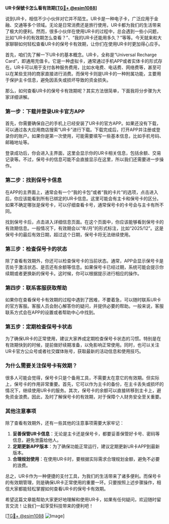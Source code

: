 **UR卡保號卡怎么看有效期[[TG💪+ @esim1088](https://t.me/s/esim1088)]**

说到UR卡，相信不少小伙伴对它并不陌生。UR卡是一种电子卡，广泛应用于金融、交通等多个领域。无论是日常消费还是旅行使用，UR卡都为我们的生活带来了极大的便利。然而，很多小伙伴在使用UR卡的过程中，总会遇到一些小问题，比如“UR卡的有效期怎么查看？”、“我的UR卡还能用多久？”等等。今天就来和大家聊聊如何轻松查看UR卡的保号卡有效期，让你们在使用UR卡时更加得心应手。

首先，咱们先了解一下UR卡的基本概念。UR卡，全称是“Universal Recharge Card”，即通用充值卡。它是一种虚拟卡，通常通过手机APP或者实体卡的形式存在。UR卡可以用于支付各种服务费用，比如水电费、电话费、网络费等，甚至可以在某些支持的商家直接进行消费。而保号卡则是UR卡的一种附属功能，主要用于保护主卡信息，避免因丢失或损坏导致的资金损失。

那么，如何查看UR卡的保号卡有效期呢？其实方法很简单，下面我将分步骤为大家详细讲解。

### **第一步：下载并登录UR卡官方APP**

首先，你需要确保自己的手机上已经安装了UR卡的官方APP。如果还没有下载，可以通过各大应用商店搜索“UR卡”进行下载。下载完成后，打开APP并注册或登录你的账户。如果你是第一次使用，可能需要填写一些基本信息，比如手机号码、邮箱地址等。

登录成功后，你会进入主界面，这里会显示你的UR卡相关信息，包括余额、交易记录等。不过，保号卡的信息可能不会直接显示在这里，所以我们还需要进一步操作。

### **第二步：找到保号卡信息**

在APP的主界面上，通常会有一个“我的卡包”或者“我的卡片”的选项，点击进入后，你应该能看到所有已绑定的UR卡信息。这里可能会有主卡和保号卡的区分。如果不确定哪张是保号卡，可以仔细查看卡号，通常保号卡的卡号会与主卡有所不同。

找到保号卡后，点击进入详细信息页面。在这个页面中，你应该能够看到保号卡的有效期信息。一般情况下，有效期会以“年/月”的形式标注，比如“2025/12”。这是保号卡的最后有效日期，超过这个日期，保号卡将无法继续使用。

### **第三步：检查保号卡的状态**

除了查看有效期外，你还可以检查保号卡的当前状态。通常，APP会显示保号卡是否处于激活状态、是否还有余额等信息。如果保号卡已经过期，系统可能会提示你续期或者更换新的保号卡。这时候，你可以根据提示进行相应的操作。

### **第四步：联系客服获取帮助**

如果你在查看保号卡有效期的过程中遇到了困难，不要着急，可以随时联系UR卡的官方客服。客服人员会耐心解答你的疑问，并提供必要的帮助。一般来说，客服联系方式会在APP的设置或者帮助中心中找到。

### **第五步：定期检查保号卡状态**

为了确保UR卡的正常使用，建议大家养成定期检查保号卡状态的习惯。特别是在有效期快到的时候，提前做好续期准备，以免影响正常使用。同时，也可以关注UR卡官方公众号或者社交媒体账号，获取最新的活动信息和使用技巧。

### **为什么需要关注保号卡有效期？**

很多人可能会觉得，保号卡只是个备用工具，不需要太在意它的有效期。但实际上，保号卡的作用非常重要。首先，它可以作为主卡的备份，在主卡丢失或损坏的情况下，继续使用UR卡的服务。其次，保号卡的余额可以直接转移到主卡上，避免资金浪费。因此，及时了解保号卡的有效期，对于保障个人财务安全至关重要。

### **其他注意事项**

除了查看有效期外，还有一些其他的注意事项需要大家牢记：

1. **妥善保管UR卡信息**：无论是主卡还是保号卡，都要妥善保管好卡号、密码等信息，避免泄露给他人。
2. **定期更新APP版本**：为了确保功能正常运行，建议定期更新UR卡APP到最新版本。
3. **合理规划使用**：在使用UR卡时，要根据实际需求合理规划金额，避免不必要的浪费。

总之，UR卡作为一种便捷的支付工具，为我们的生活带来了诸多便利。而保号卡的有效期管理，则是确保UR卡正常使用的重要一环。只要按照上述步骤操作，相信大家都能轻松掌握如何查看UR卡的保号卡有效期。

希望这篇文章能帮助大家更好地理解和使用UR卡，如果有任何疑问，欢迎随时留言交流！让我们一起享受科技带来的便利吧！

[[TG💪+ @esim1088](https://t.me/s/esim1088) ![Image](https://i.postimg.cc/4NQfJmqS/Snipaste-2025-05-13-00-14-12.png)]